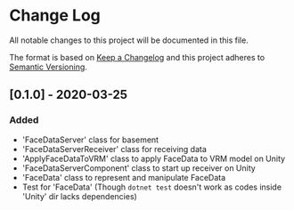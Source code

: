 # Change Log
All notable changes to this project will be documented in this file.

The format is based on [Keep a Changelog](http://keepachangelog.com/)
and this project adheres to [Semantic Versioning](http://semver.org/).

## [0.1.0] - 2020-03-25

### Added
- 'FaceDataServer' class for basement
- 'FaceDataServerReceiver' class for receiving data
- 'ApplyFaceDataToVRM' class to apply FaceData to VRM model on Unity
- 'FaceDataServerComponent' class to start up receiver on Unity
- 'FaceData' class to represent and manipulate FaceData
- Test for 'FaceData' (Though `dotnet test` doesn't work as codes inside 'Unity' dir lacks dependencies)


